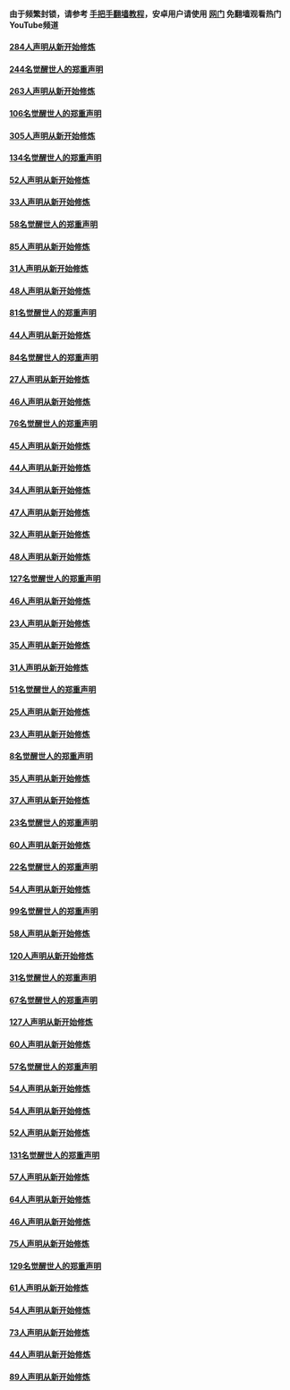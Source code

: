 #### 由于频繁封锁，请参考 [手把手翻墙教程](https://github.com/gfw-breaker/guides/wiki/)，安卓用户请使用 [网门](https://github.com/gfw-breaker/nogfw/blob/master/dl.md?t=04031900) 免翻墙观看热门YouTube频道 

#### [284人声明从新开始修炼](../pages/91/422707.md?t=04031900) 

#### [244名觉醒世人的郑重声明](../pages/91/422706.md?t=04031900) 

#### [263人声明从新开始修炼](../pages/91/422553.md?t=04031900) 

#### [106名觉醒世人的郑重声明](../pages/91/422552.md?t=04031900) 

#### [305人声明从新开始修炼](../pages/91/422153.md?t=04031900) 

#### [134名觉醒世人的郑重声明](../pages/91/422152.md?t=04031900) 

#### [52人声明从新开始修炼](../pages/91/421846.md?t=04031900) 

#### [33人声明从新开始修炼](../pages/91/421804.md?t=04031900) 

#### [58名觉醒世人的郑重声明](../pages/91/421845.md?t=04031900) 

#### [85人声明从新开始修炼](../pages/91/421769.md?t=04031900) 

#### [31人声明从新开始修炼](../pages/91/421763.md?t=04031900) 

#### [48人声明从新开始修炼](../pages/91/421605.md?t=04031900) 

#### [81名觉醒世人的郑重声明](../pages/91/421656.md?t=04031900) 

#### [44人声明从新开始修炼](../pages/91/421544.md?t=04031900) 

#### [84名觉醒世人的郑重声明](../pages/91/421543.md?t=04031900) 

#### [27人声明从新开始修炼](../pages/91/421465.md?t=04031900) 

#### [46人声明从新开始修炼](../pages/91/421454.md?t=04031900) 

#### [76名觉醒世人的郑重声明](../pages/91/421453.md?t=04031900) 

#### [45人声明从新开始修炼](../pages/91/421452.md?t=04031900) 

#### [44人声明从新开始修炼](../pages/91/421422.md?t=04031900) 

#### [34人声明从新开始修炼](../pages/91/421322.md?t=04031900) 

#### [47人声明从新开始修炼](../pages/91/421264.md?t=04031900) 

#### [32人声明从新开始修炼](../pages/91/421225.md?t=04031900) 

#### [48人声明从新开始修炼](../pages/91/421202.md?t=04031900) 

#### [127名觉醒世人的郑重声明](../pages/91/421224.md?t=04031900) 

#### [46人声明从新开始修炼](../pages/91/421203.md?t=04031900) 

#### [23人声明从新开始修炼](../pages/91/421138.md?t=04031900) 

#### [35人声明从新开始修炼](../pages/91/421122.md?t=04031900) 

#### [31人声明从新开始修炼](../pages/91/421081.md?t=04031900) 

#### [51名觉醒世人的郑重声明](../pages/91/421080.md?t=04031900) 

#### [25人声明从新开始修炼](../pages/91/421020.md?t=04031900) 

#### [23人声明从新开始修炼](../pages/91/420884.md?t=04031900) 

#### [8名觉醒世人的郑重声明](../pages/91/420883.md?t=04031900) 

#### [35人声明从新开始修炼](../pages/91/420809.md?t=04031900) 

#### [37人声明从新开始修炼](../pages/91/420766.md?t=04031900) 

#### [23名觉醒世人的郑重声明](../pages/91/420765.md?t=04031900) 

#### [60人声明从新开始修炼](../pages/91/420727.md?t=04031900) 

#### [22名觉醒世人的郑重声明](../pages/91/420726.md?t=04031900) 

#### [54人声明从新开始修炼](../pages/91/420529.md?t=04031900) 

#### [99名觉醒世人的郑重声明](../pages/91/420528.md?t=04031900) 

#### [58人声明从新开始修炼](../pages/91/420198.md?t=04031900) 

#### [120人声明从新开始修炼](../pages/91/420141.md?t=04031900) 

#### [31名觉醒世人的郑重声明](../pages/91/420197.md?t=04031900) 

#### [67名觉醒世人的郑重声明](../pages/91/420140.md?t=04031900) 

#### [127人声明从新开始修炼](../pages/91/420082.md?t=04031900) 

#### [60人声明从新开始修炼](../pages/91/420081.md?t=04031900) 

#### [57名觉醒世人的郑重声明](../pages/91/420080.md?t=04031900) 

#### [54人声明从新开始修炼](../pages/91/419533.md?t=04031900) 

#### [54人声明从新开始修炼](../pages/91/419532.md?t=04031900) 

#### [52人声明从新开始修炼](../pages/91/419531.md?t=04031900) 

#### [131名觉醒世人的郑重声明](../pages/91/419530.md?t=04031900) 

#### [57人声明从新开始修炼](../pages/91/419430.md?t=04031900) 

#### [64人声明从新开始修炼](../pages/91/419429.md?t=04031900) 

#### [46人声明从新开始修炼](../pages/91/419428.md?t=04031900) 

#### [75人声明从新开始修炼](../pages/91/419427.md?t=04031900) 

#### [129名觉醒世人的郑重声明](../pages/91/419426.md?t=04031900) 

#### [61人声明从新开始修炼](../pages/91/419198.md?t=04031900) 

#### [54人声明从新开始修炼](../pages/91/419197.md?t=04031900) 

#### [73人声明从新开始修炼](../pages/91/419196.md?t=04031900) 

#### [44人声明从新开始修炼](../pages/91/419075.md?t=04031900) 

#### [89人声明从新开始修炼](../pages/91/419074.md?t=04031900) 

